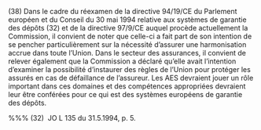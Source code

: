 (38) Dans le cadre du réexamen de la directive 94/19/CE du Parlement européen et du Conseil du 30 mai 1994 relative aux systèmes de garantie des dépôts (32) et de la directive 97/9/CE auquel procède actuellement la Commission, il convient de noter que celle-ci a fait part de son intention de se pencher particulièrement sur la nécessité d’assurer une harmonisation accrue dans toute l’Union. Dans le secteur des assurances, il convient de relever également que la Commission a déclaré qu’elle avait l’intention d’examiner la possibilité d’instaurer des règles de l’Union pour protéger les assurés en cas de défaillance de l’assureur. Les AES devraient jouer un rôle important dans ces domaines et des compétences appropriées devraient leur être conférées pour ce qui est des systèmes européens de garantie des dépôts.

%%% (32)  JO L 135 du 31.5.1994, p. 5.
